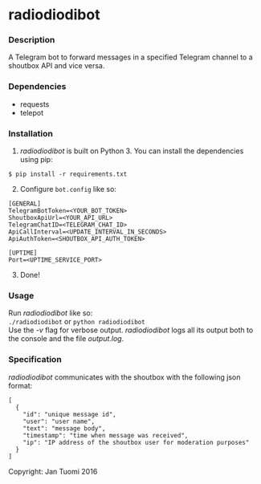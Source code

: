 # radiodiodibot

### Description
A Telegram bot to forward messages in a specified Telegram channel to a shoutbox API and vice versa.

### Dependencies
* requests
* telepot

### Installation
1) _radiodiodibot_ is built on Python 3. You can install the dependencies using pip:  
```
$ pip install -r requirements.txt
```

2) Configure `bot.config` like so:
```
[GENERAL]
TelegramBotToken=<YOUR_BOT_TOKEN>
ShoutboxApiUrl=<YOUR_API_URL>
TelegramChatID=<TELEGRAM_CHAT_ID>
ApiCallInterval=<UPDATE_INTERVAL_IN_SECONDS>
ApiAuthToken=<SHOUTBOX_API_AUTH_TOKEN>

[UPTIME]
Port=<UPTIME_SERVICE_PORT>
```

3) Done!

### Usage  
Run _radiodiodibot_ like so:  
`./radiodiodibot` or `python radiodiodibot`  
Use the _-v_ flag for verbose output.
_radiodiodibot_ logs all its output both to the console and the file _output.log_.

### Specification
_radiodiodibot_ communicates with the shoutbox with the following json format:
```
[
  {
    "id": "unique message id",
    "user": "user name",
    "text": "message body",
    "timestamp": "time when message was received",
    "ip": "IP address of the shoutbox user for moderation purposes"
  }
]
```

Copyright: Jan Tuomi 2016
